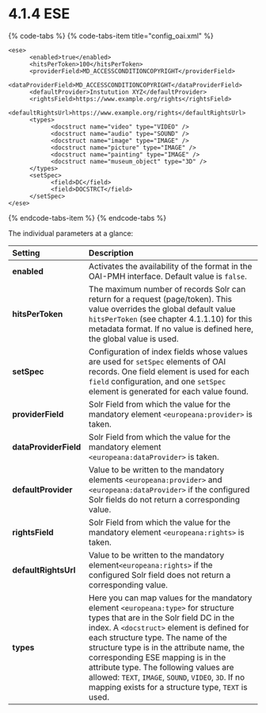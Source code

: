 # 4.1.4 ESE

{% code-tabs %}
{% code-tabs-item title="config\_oai.xml" %}
```markup
<ese>
      <enabled>true</enabled>
      <hitsPerToken>100</hitsPerToken>
      <providerField>MD_ACCESSCONDITIONCOPYRIGHT</providerField>
      <dataProviderField>MD_ACCESSCONDITIONCOPYRIGHT</dataProviderField>
      <defaultProvider>Instutution XYZ</defaultProvider>
      <rightsField>https://www.example.org/rights</rightsField>
      <defaultRightsUrl>https://www.example.org/rights</defaultRightsUrl>
      <types>
            <docstruct name="video" type="VIDEO" />
            <docstruct name="audio" type="SOUND" />
            <docstruct name="image" type="IMAGE" />
            <docstruct name="picture" type="IMAGE" />
            <docstruct name="painting" type="IMAGE" />
            <docstruct name="museum_object" type="3D" />
      </types>
      <setSpec>
            <field>DC</field>
            <field>DOCSTRCT</field>
      </setSpec>
</ese>
```
{% endcode-tabs-item %}
{% endcode-tabs %}

The individual parameters at a glance:

| Setting  | Description |
| :--- | :--- |
| **enabled** | Activates the availability of the format in the OAI-PMH interface. Default value is `false`. |
| **hitsPerToken** | The maximum number of records Solr can return for a request \(page/token\). This value overrides the global default value `hitsPerToken` \(see chapter 4.1.1.10\) for this metadata format. If no value is defined here, the global value is used. |
| **setSpec** | Configuration of index fields whose values are used for `setSpec` elements of OAI records. One field element is used for each `field` configuration, and one `setSpec` element is generated for each value found. |
| **providerField** | Solr Field from which the value for the mandatory element `<europeana:provider>` is taken. |
| **dataProviderField**  | Solr Field from which the value for the mandatory element  `<europeana:dataProvider>` is taken. |
| **defaultProvider**  | Value to be written to the mandatory elements `<europeana:provider>` and `<europeana:dataProvider>` if the configured Solr fields do not return a corresponding value. |
| **rightsField**  | Solr Field from which the value for the mandatory element   `<europeana:rights>` is taken. |
| **defaultRightsUrl**  | Value to be written to the mandatory element`<europeana:rights>` if the configured Solr field does not return a corresponding value. |
| **types**  | Here you can map values for the mandatory element `<europeana:type>` for structure types that are in the Solr field DC in the index. A `<docstruct>`  element is defined for each structure type. The name of the structure type is in the attribute name, the corresponding ESE mapping is in the attribute type. The following values are allowed: `TEXT`, `IMAGE`, `SOUND`, `VIDEO`, `3D`. If no mapping exists for a structure type, `TEXT` is used. |

